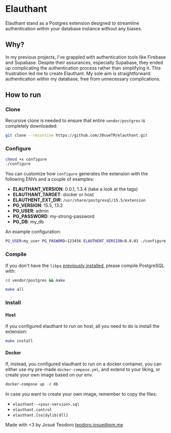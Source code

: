 # Elauthant

Elauthant stand as a Postgres extension designed to streamline authentication within your database instance without any biases.

## Why?

In my previous projects, I've grappled with authentication tools like Firebase and Supabase. Despite their assurances, especially Supabase, they ended up complicating the authentication process rather than simplifying it. This frustration led me to create Elauthant. My sole aim is straightforward: authentication within my database, free from unnecessary complications.

## How to run

### Clone

Recursive clone is needed to ensure that entire `vendor/postgres` is completely downloaded:

```bash
git clone --recursive https://github.com/J0sueTM/elauthant.git
```

### Configure

```bash
chmod +x configure
./configure
```

You can customize how `configure` generates the extension with the following ENVs and a couple of examples:

- **ELAUTHANT_VERSION**: 0.0.1, 1.3.4 (take a look at the tags)
- **ELAUTHANT_TARGET**: docker or host
- **ELAUTHENT_EXT_DIR**: `/usr/share/postgresql/15.5/extension`
- **PG_VERSION**: 15.5, 13.2
- **PG_USER**: admin
- **PG_PASSWORD**: my-strong-password
- **PG_DB**: my_db

An example configuration:

```bash
PG_USER=my_user PG_PASWORD=123456 ELAUTHENT_VERSION=0.0.01 ./configure
```

### Compile

If you don't have the `libpq` [previously installed](https://www.postgresql.org/docs/current/libpq.html), please compile PostgreSQL with:

```bash
cd vendor/postgres && make
```

```bash
make all
```

### Install

#### Host

If you configured elauthant to run on host, all you need to do is install the extension:

```bash
make install
```

#### Docker

If, instead, you configured elauthant to run on a docker container, you can either use my pre-made `docker-compose.yml`, and extend to your liking, or create your own image based on our env.

```bash
docker-compose up -d db
```

In case you want to create your own image, remember to copy the files:

- `elauthant--<your-version>.sql`
- `elauthant.control`
- `elauthant.[so|dylib|dll]`

Made with <3 by Josué Teodoro <teodoro.josue@pm.me>
